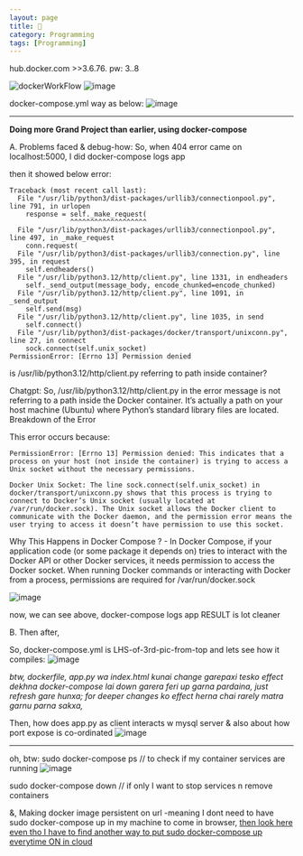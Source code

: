 ```yaml
---
layout: page
title: 🐳
category: Programming
tags: [Programming] 
---
```


hub.docker.com >>3.6.76. pw: 3..8 

![dockerWorkFlow](https://user-images.githubusercontent.com/11883023/209544204-48c30b20-48e6-47b5-972c-af4b98ddb45c.png)
![image](https://github.com/user-attachments/assets/c19bf5b6-ca81-4e79-ad85-3dd2e729da3c)

docker-compose.yml way as below: 
![image](https://github.com/user-attachments/assets/575479b6-21b4-4804-9098-8ab07e4ee0dc)

---
**Doing more Grand Project than earlier, using docker-compose**

A.  Problems faced & debug-how:  So, when 404 error came on localhost:5000, I did  docker-compose logs app

then it showed below error:

```
Traceback (most recent call last):
  File "/usr/lib/python3/dist-packages/urllib3/connectionpool.py", line 791, in urlopen
    response = self._make_request(
               ^^^^^^^^^^^^^^^^^^^
  File "/usr/lib/python3/dist-packages/urllib3/connectionpool.py", line 497, in _make_request
    conn.request(
  File "/usr/lib/python3/dist-packages/urllib3/connection.py", line 395, in request
    self.endheaders()
  File "/usr/lib/python3.12/http/client.py", line 1331, in endheaders
    self._send_output(message_body, encode_chunked=encode_chunked)
  File "/usr/lib/python3.12/http/client.py", line 1091, in _send_output
    self.send(msg)
  File "/usr/lib/python3.12/http/client.py", line 1035, in send
    self.connect()
  File "/usr/lib/python3/dist-packages/docker/transport/unixconn.py", line 27, in connect
    sock.connect(self.unix_socket)
PermissionError: [Errno 13] Permission denied
```
is /usr/lib/python3.12/http/client.py referring to path inside container?

Chatgpt: So, /usr/lib/python3.12/http/client.py in the error message is not referring to a path inside the Docker container. It’s actually a path on your host machine (Ubuntu) where Python’s standard library files are located.
Breakdown of the Error

This error occurs because:

    PermissionError: [Errno 13] Permission denied: This indicates that a process on your host (not inside the container) is trying to access a Unix socket without the necessary permissions.

    Docker Unix Socket: The line sock.connect(self.unix_socket) in docker/transport/unixconn.py shows that this process is trying to connect to Docker’s Unix socket (usually located at /var/run/docker.sock). The Unix socket allows the Docker client to communicate with the Docker daemon, and the permission error means the user trying to access it doesn’t have permission to use this socket.

Why This Happens in Docker Compose ? - In Docker Compose, if your application code (or some package it depends on) tries to interact with the Docker API or other Docker services, it needs permission to access the Docker socket. When running Docker commands or interacting with Docker from a process, permissions are required for /var/run/docker.sock

![image](https://github.com/user-attachments/assets/5449073e-4d17-488d-962d-fb03f07948db)

now, we can see above, docker-compose logs app RESULT is lot cleaner

B. Then after, 

So, docker-compose.yml is LHS-of-3rd-pic-from-top and lets see how it compiles:
![image](https://github.com/user-attachments/assets/7638cc70-33ca-4b71-a380-31fcb5b8d059)

_btw, dockerfile, app.py wa index.html kunai change garepaxi tesko effect dekhna docker-compose lai down garera feri up garna pardaina, just refresh gare hunxa; for deeper changes ko effect herna chai rarely matra garnu parna sakxa,_

 Then, how does app.py as client interacts w mysql server & also about how port expose is co-ordinated
![image](https://github.com/user-attachments/assets/b4f88e17-c468-49a4-a320-858e3ea8be61)

---
  oh, btw:
  sudo docker-compose ps   // to check if my container services are running
  ![image](https://github.com/user-attachments/assets/2333b688-ab8f-4344-8e00-f4d0c69095a3)

   sudo docker-compose down // if only I want to stop services n remove containers
   
  &, Making docker image persistent on url -meaning I dont need to have sudo docker-compose up in my machine to come in browser, [then look here even tho I have to find another way to put sudo docker-compose up everytime ON in cloud](https://developer.okta.com/blog/2018/09/27/test-your-github-repositories-with-docker-in-five-minutes) 

